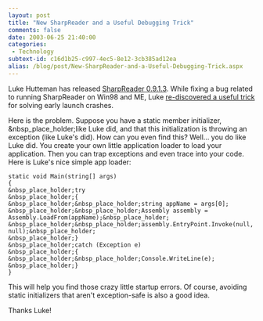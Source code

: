 ```yaml
---
layout: post
title: "New SharpReader and a Useful Debugging Trick"
comments: false
date: 2003-06-25 21:40:00
categories:
 - Technology
subtext-id: c16d1b25-c997-4ec5-8e12-3cb385ad12ea
alias: /blog/post/New-SharpReader-and-a-Useful-Debugging-Trick.aspx
---
```



Luke Hutteman has released [SharpReader 0.9.1.3](http://www.hutteman.com/weblog/2003/06/25-103.html). While fixing a bug related to running SharpReader on Win98 and ME, Luke [re-discovered a useful trick](http://www.hutteman.com/weblog/2003/06/25-102.html) for solving early launch crashes.

Here is the problem. Suppose you have a static member initializer, &nbsp_place_holder;like Luke did, and that this initialization is throwing an exception (like Luke's did). How can you even find this? Well... you do like Luke did. You create your own little application loader to load your application. Then you can trap exceptions and even trace into your code. Here is Luke's nice simple app loader:
    
    static void Main(string[] args)  
    {   
    &nbsp_place_holder;try   
    &nbsp_place_holder;{   
    &nbsp_place_holder;&nbsp_place_holder;string appName = args[0];   
    &nbsp_place_holder;&nbsp_place_holder;Assembly assembly = Assembly.LoadFrom(appName);&nbsp_place_holder;   
    &nbsp_place_holder;&nbsp_place_holder;assembly.EntryPoint.Invoke(null, null);&nbsp_place_holder;   
    &nbsp_place_holder;}  
    &nbsp_place_holder;catch (Exception e)   
    &nbsp_place_holder;{   
    &nbsp_place_holder;&nbsp_place_holder;Console.WriteLine(e);   
    &nbsp_place_holder;}  
    }  
    

This will help you find those crazy little startup errors. Of course, avoiding static initializers that aren't exception-safe is also a good idea.

Thanks Luke!

